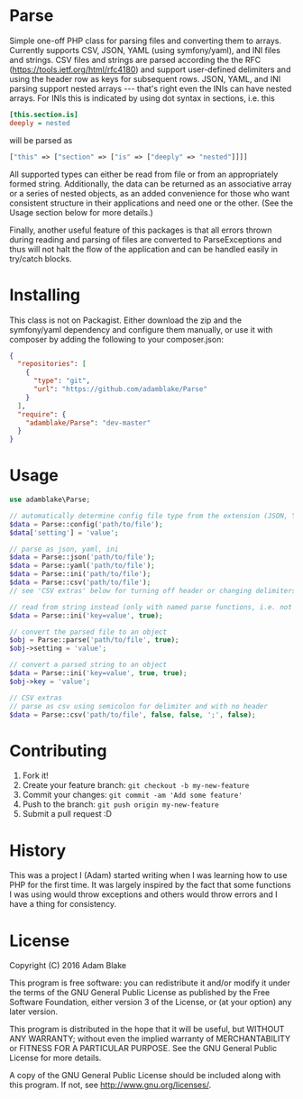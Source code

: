 # Parse
Simple one-off PHP class for parsing files and converting them to arrays.
Currently supports CSV, JSON, YAML (using symfony/yaml), and INI files and 
strings. CSV files and strings are parsed according the the RFC (https://tools.ietf.org/html/rfc4180)
and support user-defined delimiters and using the header row as keys for
subsequent rows. JSON, YAML, and INI parsing support nested arrays --- that's
right even the INIs can have nested arrays. For INIs this is indicated by using
dot syntax in sections, i.e. this
```ini
[this.section.is]
deeply = nested
```
will be parsed as 
```php
["this" => ["section" => ["is" => ["deeply" => "nested"]]]]
```

All supported types can either be read from file or from an appropriately formed
string. Additionally, the data can be returned as an associative array or 
a series of nested objects, as an added convenience for those who want 
consistent structure in their applications and need one or the other. (See the 
Usage section below for more details.)

Finally, another useful feature of this packages is that all errors thrown 
during reading and parsing of files are converted to ParseExceptions and
thus will not halt the flow of the application and can be handled easily in
try/catch blocks.

# Installing
This class is not on Packagist. Either download the zip and the symfony/yaml 
dependency and configure them manually, or use it with composer by adding the 
following to your composer.json:
```json
{
  "repositories": [
    {
      "type": "git",
      "url": "https://github.com/adamblake/Parse"
    }
  ],
  "require": {
    "adamblake/Parse": "dev-master"
  }
}
```

# Usage
```php
use adamblake\Parse;

// automatically determine config file type from the extension (JSON, YAML, INI)
$data = Parse::config('path/to/file');
$data['setting'] = 'value';

// parse as json, yaml, ini
$data = Parse::json('path/to/file');
$data = Parse::yaml('path/to/file');
$data = Parse::ini('path/to/file');
$data = Parse::csv('path/to/file');
// see 'CSV extras' below for turning off header or changing delimiters

// read from string instead (only with named parse functions, i.e. not 'config')
$data = Parse::ini('key=value', true);

// convert the parsed file to an object
$obj = Parse::parse('path/to/file', true);
$obj->setting = 'value';

// convert a parsed string to an object
$data = Parse::ini('key=value', true, true);
$obj->key = 'value';

// CSV extras
// parse as csv using semicolon for delimiter and with no header
$data = Parse::csv('path/to/file', false, false, ';', false);
```

# Contributing
1. Fork it!
2. Create your feature branch: ```git checkout -b my-new-feature```
3. Commit your changes: ```git commit -am 'Add some feature'```
4. Push to the branch: ```git push origin my-new-feature```
5. Submit a pull request :D

# History
This was a project I (Adam) started writing when I was learning how to use PHP
for the first time. It was largely inspired by the fact that some functions I 
was using would throw exceptions and others would throw errors and I have a 
thing for consistency.

# License
Copyright (C) 2016 Adam Blake

This program is free software: you can redistribute it and/or modify
it under the terms of the GNU General Public License as published by
the Free Software Foundation, either version 3 of the License, or
(at your option) any later version.

This program is distributed in the hope that it will be useful,
but WITHOUT ANY WARRANTY; without even the implied warranty of
MERCHANTABILITY or FITNESS FOR A PARTICULAR PURPOSE.  See the
GNU General Public License for more details.

A copy of the GNU General Public License should be included along with this
program. If not, see <http://www.gnu.org/licenses/>.